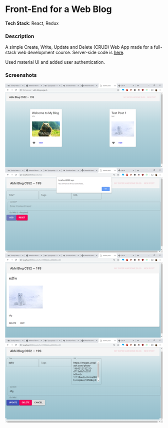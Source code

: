# Front-End for a Web Blog

**Tech Stack**: React, Redux

### Description
A simple Create, Write, Update and Delete (CRUD) Web App made for a full-stack web development course. 
Server-side code is [here](https://github.com/akapur99/crud-app-backend).

Used material UI and added user authentication.

### Screenshots

![](./src/img/Capture1.PNG)
![](./src/img/Capture2.PNG)
![](./src/img/Capture3.PNG)
![](./src/img/Capture4.PNG)
